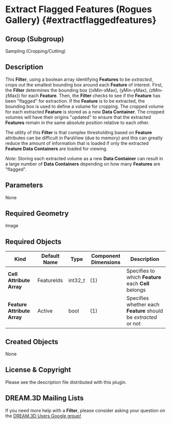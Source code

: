 Extract Flagged Features (Rogues Gallery) {#extractflaggedfeatures}
=============

## Group (Subgroup) ##
Sampling (Cropping/Cutting)

## Description ##
This **Filter**, using a boolean array identifying **Features** to be *extracted*, crops out the smallest bounding box around each **Feature** of interest.  First, the **Filter** determines the bounding box ((xMin-xMax), (yMin-yMax), (zMin-zMax)) for each **Feature**.  Then, the **Filter** checks to see if the **Feature** has been "flagged" for extraction.  If the **Feature** is to be extracted, the bounding box is used to define a volume for cropping.  The cropped volume for each extracted **Feature** is stored as a new **Data Container**.  The cropped volumes will have their origins "updated" to ensure that the extracted **Features** remain in the same absolute position relative to each other.

The utility of this **Filter** is that complex thresholding based on **Feature** attributes can be difficult in ParaView (due to memory) and this can greatly reduce the amount of information that is loaded if only the extracted **Feature Data Containers** are loaded for viewing. 

*Note:* Storing each extracted volume as a new **Data Container** can result in a large number of **Data Containers** depending on how many **Features** are "flagged". 

## Parameters ##
None

## Required Geometry ##
Image 

## Required Objects ##
| Kind | Default Name | Type | Component Dimensions | Description |
|------|--------------|-------------|---------|-----|
| **Cell Attribute Array** | FeatureIds | int32_t | (1) | Specifies to which **Feature** each **Cell** belongs |
| **Feature Attribute Array** | Active | bool | (1) | Specifies whether each **Feature** should be *extracted* or not |

## Created Objects ##
None

## License & Copyright ##

Please see the description file distributed with this plugin.

## DREAM.3D Mailing Lists ##

If you need more help with a **Filter**, please consider asking your question on the [DREAM.3D Users Google group!](https://groups.google.com/forum/?hl=en#!forum/dream3d-users)

